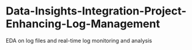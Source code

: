 # Data-Insights-Integration-Project-Enhancing-Log-Management
EDA on log files and real-time log monitoring and analysis
